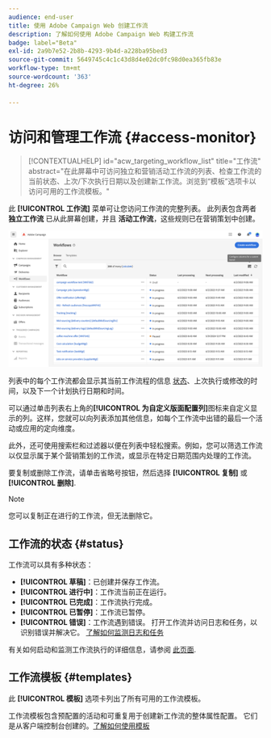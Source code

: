 ```yaml
---
audience: end-user
title: 使用 Adobe Campaign Web 创建工作流
description: 了解如何使用 Adobe Campaign Web 构建工作流
badge: label="Beta"
exl-id: 2a9b7e52-2b8b-4293-9b4d-a228ba95bed3
source-git-commit: 5649745c4c1c43d8d4e02dc0fc98d0ea365fb83e
workflow-type: tm+mt
source-wordcount: '363'
ht-degree: 26%

---
```


# 访问和管理工作流 {#access-monitor}

>[!CONTEXTUALHELP]
>id="acw_targeting_workflow_list"
>title="工作流"
>abstract="在此屏幕中可访问独立和营销活动工作流的列表、检查工作流的当前状态、上次/下次执行日期以及创建新工作流。浏览到“模板”选项卡以访问可用的工作流模板。"

此 **[!UICONTROL 工作流]** 菜单可让您访问工作流的完整列表。 此列表包含两者 **独立工作流** 已从此屏幕创建，并且 **活动工作流**，这些规则已在营销策划中创建。

![](assets/workflow-list.png)

列表中的每个工作流都会显示其当前工作流程的信息 [状态](#status)、上次执行或修改的时间，以及下一个计划执行日期和时间。

可以通过单击列表右上角的&#x200B;**[!UICONTROL 为自定义版面配置列]**&#x200B;图标来自定义显示的列。这样，您就可以向列表添加其他信息，如每个工作流中出错的最后一个活动或应用的定向维度。

此外，还可使用搜索栏和过滤器以便在列表中轻松搜索。例如，您可以筛选工作流以仅显示属于某个营销策划的工作流，或显示在特定日期范围内处理的工作流。

要复制或删除工作流，请单击省略号按钮，然后选择 **[!UICONTROL 复制]** 或 **[!UICONTROL 删除]**.

>[!NOTE]
>
>您可以复制正在进行的工作流，但无法删除它。

## 工作流的状态 {#status}

工作流可以具有多种状态：

* **[!UICONTROL 草稿]**：已创建并保存工作流。
* **[!UICONTROL 进行中]**：工作流当前正在运行。
* **[!UICONTROL 已完成]**：工作流执行完成。
* **[!UICONTROL 已暂停]**：工作流已暂停。
* **[!UICONTROL 错误]**：工作流遇到错误。 打开工作流并访问日志和任务，以识别错误并解决它。 [了解如何监测日志和任务](start-monitor-workflows.md#logs-tasks)

有关如何启动和监测工作流执行的详细信息，请参阅 [此页面](start-monitor-workflows.md).

## 工作流模板 {#templates}

此 **[!UICONTROL 模板]** 选项卡列出了所有可用的工作流模板。

工作流模板包含预配置的活动和可重复用于创建新工作流的整体属性配置。 它们是从客户端控制台创建的。[了解如何使用模板](https://experienceleague.adobe.com/docs/campaign/automation/workflows/introduction/build-a-workflow.html#workflow-templates)
